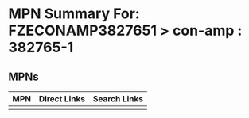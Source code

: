 



# MPN Summary For: FZECONAMP3827651 > con-amp : 382765-1

## MPNs
  

|MPN|Direct Links|Search Links|
| :--- | :--- | :--- |
||||
